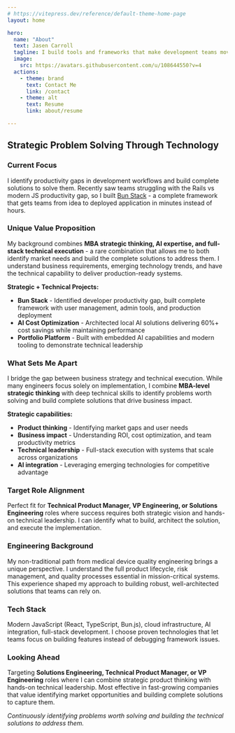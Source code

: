 ```yaml
---
# https://vitepress.dev/reference/default-theme-home-page
layout: home

hero:
  name: "About"
  text: Jasen Carroll
  tagline: I build tools and frameworks that make development teams move faster. Full-stack engineer focused on creating solutions that unlock team velocity and business value.
  image:
    src: https://avatars.githubusercontent.com/u/108644550?v=4
  actions:
    - theme: brand
      text: Contact Me
      link: /contact
    - theme: alt
      text: Resume
      link: about/resume

---
```


## Strategic Problem Solving Through Technology

### Current Focus

I identify productivity gaps in development workflows and build complete solutions to solve them. Recently saw teams struggling with the Rails vs modern JS productivity gap, so I built [Bun Stack](https://bun-stack.jasenc.dev) - a complete framework that gets teams from idea to deployed application in minutes instead of hours.

### Unique Value Proposition

My background combines **MBA strategic thinking, AI expertise, and full-stack technical execution** - a rare combination that allows me to both identify market needs and build the complete solutions to address them. I understand business requirements, emerging technology trends, and have the technical capability to deliver production-ready systems.

**Strategic + Technical Projects:**
- **Bun Stack** - Identified developer productivity gap, built complete framework with user management, admin tools, and production deployment
- **AI Cost Optimization** - Architected local AI solutions delivering 60%+ cost savings while maintaining performance  
- **Portfolio Platform** - Built with embedded AI capabilities and modern tooling to demonstrate technical leadership

### What Sets Me Apart

I bridge the gap between business strategy and technical execution. While many engineers focus solely on implementation, I combine **MBA-level strategic thinking** with deep technical skills to identify problems worth solving and build complete solutions that drive business impact.

**Strategic capabilities:**
- **Product thinking** - Identifying market gaps and user needs
- **Business impact** - Understanding ROI, cost optimization, and team productivity metrics  
- **Technical leadership** - Full-stack execution with systems that scale across organizations
- **AI integration** - Leveraging emerging technologies for competitive advantage

### Target Role Alignment

Perfect fit for **Technical Product Manager, VP Engineering, or Solutions Engineering** roles where success requires both strategic vision and hands-on technical leadership. I can identify what to build, architect the solution, and execute the implementation.

### Engineering Background

My non-traditional path from medical device quality engineering brings a unique perspective. I understand the full product lifecycle, risk management, and quality processes essential in mission-critical systems. This experience shaped my approach to building robust, well-architected solutions that teams can rely on.

### Tech Stack

Modern JavaScript (React, TypeScript, Bun.js), cloud infrastructure, AI integration, full-stack development. I choose proven technologies that let teams focus on building features instead of debugging framework issues.

### Looking Ahead

Targeting **Solutions Engineering, Technical Product Manager, or VP Engineering** roles where I can combine strategic product thinking with hands-on technical leadership. Most effective in fast-growing companies that value identifying market opportunities and building complete solutions to capture them.

*Continuously identifying problems worth solving and building the technical solutions to address them.*
